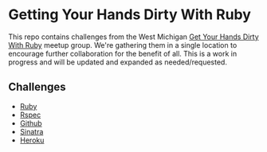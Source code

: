 # Getting Your Hands Dirty With Ruby

This repo contains challenges from the West Michigan [Get Your Hands Dirty With Ruby](http://www.meetup.com/mi-ruby/) meetup group.
We're gathering them in a single location to encourage further collaboration for the benefit of all.
This is a work in progress and will be updated and expanded as needed/requested.

## Challenges
* [Ruby](/tree/master/ruby)
* [Rspec](/tree/master/rspec)
* [Github](/tree/master/git)
* [Sinatra](/tree/master/sinatra)
* [Heroku](/tree/master/heroku)
